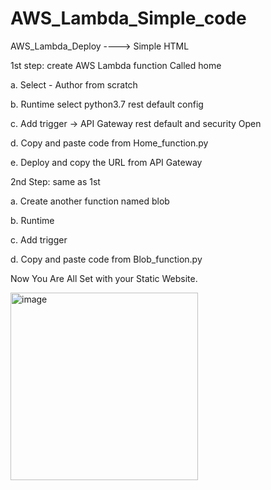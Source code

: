 # AWS_Lambda_Simple_code
AWS_Lambda_Deploy ----> Simple HTML 

1st step: create AWS Lambda function Called home

a. Select - Author from scratch

b. Runtime select python3.7 rest default config

c. Add trigger -> API Gateway rest default and security Open

d. Copy and paste code from Home_function.py

e. Deploy and copy the URL from API Gateway

2nd Step: same as 1st

a. Create another function named blob

b. Runtime

c. Add trigger

d. Copy and paste code from Blob_function.py

Now You Are All Set with your Static Website.

<img src="https://github.com/bharatnautiyal/AWS_Lambda_Simple_code/assets/94897374/5b341ea0-d3cc-48b0-9878-4124749d9b8a" alt="image" width="300">

